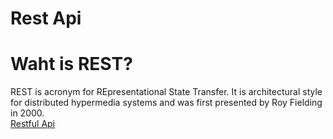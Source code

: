 # Rest Api

# Waht is REST? </br>
REST is acronym for REpresentational State Transfer. It is architectural style for distributed hypermedia systems and was first presented by Roy Fielding in 2000. </br>
[Restful Api](https://restfulapi.net/)</br>




